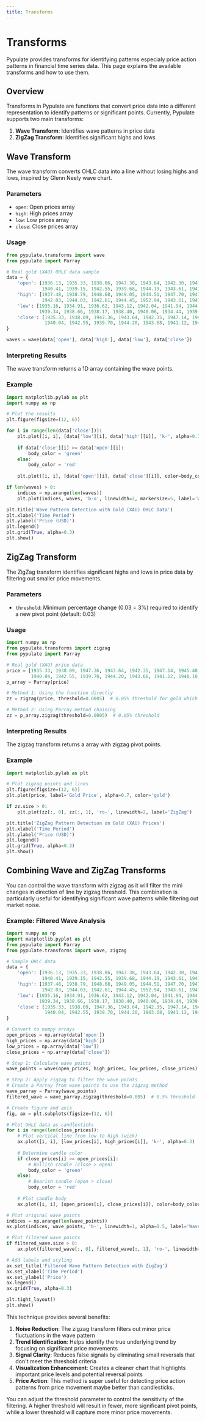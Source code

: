```yaml
---
title: Transforms
---
```


# Transforms

Pypulate provides transforms for identifying patterns especialy price action patterns in financial time series data. This page explains the available transforms and how to use them.

## Overview

Transforms in Pypulate are functions that convert price data into a different representation to identify patterns or significant points. Currently, Pypulate supports two main transforms:

1. **Wave Transform**: Identifies wave patterns in price data
2. **ZigZag Transform**: Identifies significant highs and lows

## Wave Transform

The wave transform converts OHLC data into a line without losing highs and lows, inspired by Glenn Neely wave chart.

### Parameters

- `open`: Open prices array
- `high`: High prices array
- `low`: Low prices array
- `close`: Close prices array

### Usage

```python
from pypulate.transforms import wave
from pypulate import Parray

# Real gold (XAU) OHLC data sample
data = {
    'open': [1936.13, 1935.33, 1938.06, 1947.38, 1943.64, 1942.30, 1947.15, 1945.40, 1944.72, 1943.69,
             1940.41, 1939.15, 1942.55, 1939.68, 1944.19, 1943.61, 1941.12, 1939.94, 1942.98, 1944.50],
    'high': [1937.48, 1938.79, 1948.68, 1949.05, 1944.51, 1947.70, 1947.71, 1946.24, 1947.87, 1945.06,
             1942.03, 1944.03, 1942.61, 1944.45, 1952.94, 1943.61, 1941.34, 1944.02, 1946.06, 1946.32],
    'low': [1935.16, 1934.91, 1936.62, 1943.12, 1942.04, 1941.94, 1944.43, 1943.19, 1940.27, 1939.03,
            1939.34, 1938.66, 1938.17, 1938.40, 1940.06, 1934.44, 1939.48, 1939.35, 1942.94, 1940.76],
    'close': [1935.33, 1938.09, 1947.36, 1943.64, 1942.35, 1947.14, 1945.40, 1944.72, 1943.70, 1940.43,
              1940.04, 1942.55, 1939.70, 1944.20, 1943.68, 1941.12, 1940.10, 1942.96, 1944.50, 1940.95]
}

waves = wave(data['open'], data['high'], data['low'], data['close'])
```

### Interpreting Results

The wave transform returns a 1D array containing the wave points.

### Example

```python
import matplotlib.pylab as plt
import numpy as np

# Plot the results
plt.figure(figsize=(12, 6))

for i in range(len(data['close'])):
    plt.plot([i, i], [data['low'][i], data['high'][i]], 'k-', alpha=0.3)
    
    if data['close'][i] >= data['open'][i]:
        body_color = 'green'
    else:
        body_color = 'red'
    
    plt.plot([i, i], [data['open'][i], data['close'][i]], color=body_color, linewidth=4)

if len(waves) > 0: 
    indices = np.arange(len(waves))
    plt.plot(indices, waves, 'b-o', linewidth=2, markersize=5, label='Wave Points')

plt.title('Wave Pattern Detection with Gold (XAU) OHLC Data')
plt.xlabel('Time Period')
plt.ylabel('Price (USD)')
plt.legend()
plt.grid(True, alpha=0.3)
plt.show()
```

## ZigZag Transform

The ZigZag transform identifies significant highs and lows in price data by filtering out smaller price movements.

### Parameters

- `threshold`: Minimum percentage change (0.03 = 3%) required to identify a new pivot point (default: 0.03)

### Usage

```python
import numpy as np
from pypulate.transforms import zigzag
from pypulate import Parray

# Real gold (XAU) price data
price = [1935.33, 1938.09, 1947.36, 1943.64, 1942.35, 1947.14, 1945.40, 1944.72, 1943.70, 1940.43,
         1940.04, 1942.55, 1939.70, 1944.20, 1943.68, 1941.12, 1940.10, 1942.96, 1944.50, 1940.95]
p_array = Parray(price)

# Method 1: Using the function directly
zz = zigzag(price, threshold=0.0005)  # 0.05% threshold for gold which is less volatile

# Method 2: Using Parray method chaining
zz = p_array.zigzag(threshold=0.0005)  # 0.05% threshold
```

### Interpreting Results

The zigzag transform returns a array with zigzag pivot points.

### Example

```python
import matplotlib.pylab as plt

# Plot zigzag points and lines
plt.figure(figsize=(12, 6))
plt.plot(price, label='Gold Price', alpha=0.7, color='gold')

if zz.size > 0:
    plt.plot(zz[:, 0], zz[:, 1], 'ro-', linewidth=2, label='ZigZag')

plt.title('ZigZag Pattern Detection on Gold (XAU) Prices')
plt.xlabel('Time Period')
plt.ylabel('Price (USD)')
plt.legend()
plt.grid(True, alpha=0.3)
plt.show()
```

## Combining Wave and ZigZag Transforms

You can control the wave transform with zigzag as it will filter the mini changes in direction of line by zigzag threshold. This combination is particularly useful for identifying significant wave patterns while filtering out market noise.

### Example: Filtered Wave Analysis

```python
import numpy as np
import matplotlib.pyplot as plt
from pypulate import Parray
from pypulate.transforms import wave, zigzag

# Sample OHLC data
data = {
    'open': [1936.13, 1935.33, 1938.06, 1947.38, 1943.64, 1942.30, 1947.15, 1945.40, 1944.72, 1943.69,
             1940.41, 1939.15, 1942.55, 1939.68, 1944.19, 1943.61, 1941.12, 1939.94, 1942.98, 1944.50],
    'high': [1937.48, 1938.79, 1948.68, 1949.05, 1944.51, 1947.70, 1947.71, 1946.24, 1947.87, 1945.06,
             1942.03, 1944.03, 1942.61, 1944.45, 1952.94, 1943.61, 1941.34, 1944.02, 1946.06, 1946.32],
    'low': [1935.16, 1934.91, 1936.62, 1943.12, 1942.04, 1941.94, 1944.43, 1943.19, 1940.27, 1939.03,
            1939.34, 1938.66, 1938.17, 1938.40, 1940.06, 1934.44, 1939.48, 1939.35, 1942.94, 1940.76],
    'close': [1935.33, 1938.09, 1947.36, 1943.64, 1942.35, 1947.14, 1945.40, 1944.72, 1943.70, 1940.43,
              1940.04, 1942.55, 1939.70, 1944.20, 1943.68, 1941.12, 1940.10, 1942.96, 1944.50, 1940.95]
}

# Convert to numpy arrays
open_prices = np.array(data['open'])
high_prices = np.array(data['high'])
low_prices = np.array(data['low'])
close_prices = np.array(data['close'])

# Step 1: Calculate wave points
wave_points = wave(open_prices, high_prices, low_prices, close_prices)

# Step 2: Apply zigzag to filter the wave points
# Create a Parray from wave points to use the zigzag method
wave_parray = Parray(wave_points)
filtered_wave = wave_parray.zigzag(threshold=0.005)  # 0.5% threshold

# Create figure and axis
fig, ax = plt.subplots(figsize=(12, 6))

# Plot OHLC data as candlesticks
for i in range(len(close_prices)):
    # Plot vertical line from low to high (wick)
    ax.plot([i, i], [low_prices[i], high_prices[i]], 'k-', alpha=0.3)
    
    # Determine candle color
    if close_prices[i] >= open_prices[i]:
        # Bullish candle (close > open)
        body_color = 'green'
    else:
        # Bearish candle (open > close)
        body_color = 'red'
    
    # Plot candle body
    ax.plot([i, i], [open_prices[i], close_prices[i]], color=body_color, linewidth=4)

# Plot original wave points
indices = np.arange(len(wave_points))
ax.plot(indices, wave_points, 'b-', linewidth=1, alpha=0.5, label='Wave Points')

# Plot filtered wave points
if filtered_wave.size > 0:
    ax.plot(filtered_wave[:, 0], filtered_wave[:, 1], 'ro-', linewidth=2, markersize=5, label='Filtered Wave Points')

# Add labels and styling
ax.set_title('Filtered Wave Pattern Detection with ZigZag')
ax.set_xlabel('Time Period')
ax.set_ylabel('Price')
ax.legend()
ax.grid(True, alpha=0.3)

plt.tight_layout()
plt.show()
```

This technique provides several benefits:

1. **Noise Reduction**: The zigzag transform filters out minor price fluctuations in the wave pattern
2. **Trend Identification**: Helps identify the true underlying trend by focusing on significant price movements
3. **Signal Clarity**: Reduces false signals by eliminating small reversals that don't meet the threshold criteria
4. **Visualization Enhancement**: Creates a cleaner chart that highlights important price levels and potential reversal points
5. **Price Action**: This method is super useful for detecting price action patterns from price movement maybe better than candlesticks.

You can adjust the threshold parameter to control the sensitivity of the filtering. A higher threshold will result in fewer, more significant pivot points, while a lower threshold will capture more minor price movements. 

